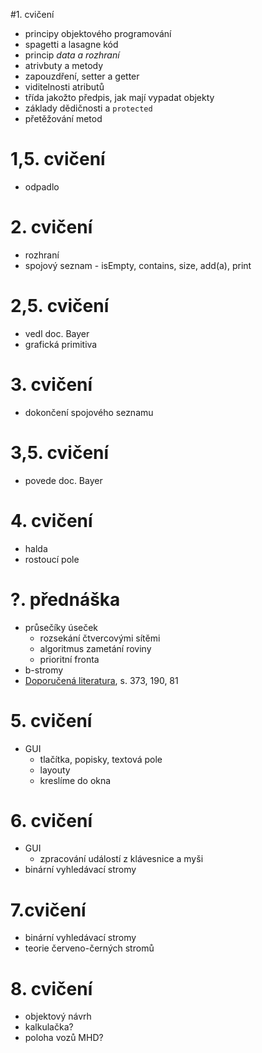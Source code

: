 #1. cvičení
* principy objektového programování
* spagetti a lasagne kód
* princip *data a rozhraní*
* atrivbuty a metody
* zapouzdření, setter a getter
* viditelnosti atributů
* třída jakožto předpis, jak mají vypadat objekty
* základy dědičnosti  a `protected`
* přetěžování metod

# 1,5. cvičení 
* odpadlo

# 2. cvičení
* rozhraní
* spojový seznam - isEmpty, contains, size, add(a), print

# 2,5. cvičení
* vedl doc. Bayer
* grafická primitiva

# 3. cvičení
* dokončení spojového seznamu

# 3,5. cvičení
* povede doc. Bayer

# 4. cvičení
* halda
* rostoucí pole

# ?. přednáška
* průsečíky úseček
  - rozsekání čtvercovými sítěmi
  - algoritmus zametání roviny
  - prioritní fronta
* b-stromy
* [Doporučená literatura](http://pruvodce.ucw.cz/static/pruvodce.pdf), s. 373, 190, 81

# 5. cvičení
* GUI 
  - tlačítka, popisky, textová pole
  - layouty
  - kreslíme do okna

# 6. cvičení
* GUI
  - zpracování událostí z klávesnice a myši
* binární vyhledávací stromy

# 7.cvičení
* binární vyhledávací stromy
* teorie červeno-černých stromů

# 8. cvičení
* objektový návrh
* kalkulačka? 
* poloha vozů MHD?
